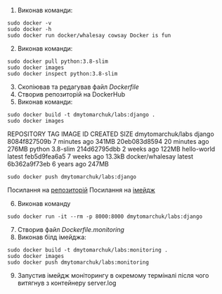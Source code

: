 1. Виконав команди: 
```
sudo docker -v
sudo docker -h
sudo docker run docker/whalesay cowsay Docker is fun
```
2. Виконав команди:
```
sudo docker pull python:3.8-slim
sudo docker images
sudo docker inspect python:3.8-slim
```
3. Скопіював та редагував файл *Dockerfile*
4. Створив репозиторій на DockerHub
5. Виконав команди:
```
sudo docker build -t dmytomarchuk/labs:django .
sudo docker images 
```
REPOSITORY          TAG        IMAGE ID       CREATED          SIZE
dmytomarchuk/labs   django     8084f827509b   7 minutes ago    341MB
<none>              <none>     20eb083d8594   20 minutes ago   276MB
python              3.8-slim   214d62795dbb   2 weeks ago      122MB
hello-world         latest     feb5d9fea6a5   7 weeks ago      13.3kB
docker/whalesay     latest     6b362a9f73eb   6 years ago      247MB
```
sudo docker push dmytomarchuk/labs:django
```
Посилання на [репозиторій](https://hub.docker.com/r/dmytomarchuk/labs)
Посилання на [імейдж](https://hub.docker.com/layers/dmytomarchuk/labs/django/images/sha256-40c95d98f8fd87b6451b5797db2ba5b2f6bff1c3fc493bc15e2605b379da7320?context=explore)

6. Виконав команду
```
sudo docker run -it --rm -p 8000:8000 dmytomarchuk/labs:django
```
7. Створив файл *Dockerfile.monitoring*
8. Виконав білд імейджа:
```
sudo docker build -t dmytomarchuk/labs:monitoring .
sudo docker images
sudo docker push dmytomarchuk/labs:monitoring 
```

9. Запустив імейдж моніторингу в окремому терміналі після чого витягнув з контейнеру server.log
 
